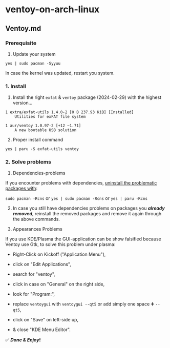 # ventoy-on-arch-linux
## Ventoy.md

### Prerequisite
1. Update your system

```
yes | sudo pacman -Syyuu

```

In case the kernel was updated, restart you system.

### 1. Install
1. Install the right `exfat` & `ventoy` package (2024-02-29) with the highest version...
```
1 extra/exfat-utils 1.4.0-2 [0 B 237.93 KiB] [Installed]
    Utilities for exFAT file system

1 aur/ventoy 1.0.97-2 [+12 ~1.71]
    A new bootable USB solution

```

2. Proper install command

```
yes | paru -S exfat-utils ventoy

```

### 2. Solve problems

1. Dependencies-problems

If you encounter problems with dependencies, [uninstall the problematic packages with](https://linuxhint.com/remove_package_dependencies_pacman_arch_linux/):

`sudo pacman -Rcns` or `yes | sudo pacman -Rcns` or `yes | paru -Rcns`

2. In case you still have dependencies problems on packages you ***already removed***, reinstall the removed packages and remove it again through the above commands.

3. Appearances Problems

If you use KDE/Plasma the GUI-application can be show falsified because Ventoy use Gtk, to solve this problem under plasma:

* Right-Click on Kickoff ("Application Menu"),

* click on "Edit Applications",

* search for "ventoy",

* click in case on "General" on the right side,

* look for "Program:",

* replace `ventoygui` with `ventoygui --qt5` or add simply one space ➕ `--qt5`,

* click  on "Save" on left-side up,

* & close "KDE Menu Editor".


✅ ***Done & Enjoy***❗️
